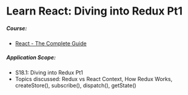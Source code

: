 # Learn React: Diving into Redux Pt1

##### Course:

- [React - The Complete Guide](https://www.udemy.com/course/react-the-complete-guide-incl-redux)

##### Application Scope:

- S18.1: Diving into Redux Pt1
- Topics discussed: Redux vs React Context, How Redux Works, createStore(), subscribe(), dispatch(), getState()
